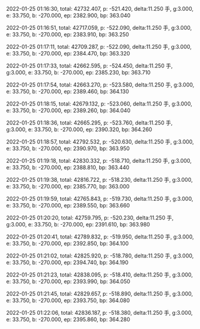2022-01-25 01:16:30, total: 42732.407, p: -521.420, delta:11.250 手, g:3.000, e: 33.750, b: -270.000, ep: 2382.900, bp: 363.040

2022-01-25 01:16:51, total: 42717.059, p: -522.090, delta:11.250 手, g:3.000, e: 33.750, b: -270.000, ep: 2383.910, bp: 363.250

2022-01-25 01:17:11, total: 42709.287, p: -522.090, delta:11.250 手, g:3.000, e: 33.750, b: -270.000, ep: 2384.470, bp: 363.320

2022-01-25 01:17:33, total: 42662.595, p: -524.450, delta:11.250 手, g:3.000, e: 33.750, b: -270.000, ep: 2385.230, bp: 363.710

2022-01-25 01:17:54, total: 42663.270, p: -523.580, delta:11.250 手, g:3.000, e: 33.750, b: -270.000, ep: 2389.460, bp: 364.130

2022-01-25 01:18:15, total: 42679.132, p: -523.060, delta:11.250 手, g:3.000, e: 33.750, b: -270.000, ep: 2389.260, bp: 364.040

2022-01-25 01:18:36, total: 42665.295, p: -523.760, delta:11.250 手, g:3.000, e: 33.750, b: -270.000, ep: 2390.320, bp: 364.260

2022-01-25 01:18:57, total: 42792.532, p: -520.630, delta:11.250 手, g:3.000, e: 33.750, b: -270.000, ep: 2390.970, bp: 363.950

2022-01-25 01:19:18, total: 42830.332, p: -518.710, delta:11.250 手, g:3.000, e: 33.750, b: -270.000, ep: 2388.810, bp: 363.440

2022-01-25 01:19:38, total: 42816.722, p: -518.230, delta:11.250 手, g:3.000, e: 33.750, b: -270.000, ep: 2385.770, bp: 363.000

2022-01-25 01:19:59, total: 42765.843, p: -519.730, delta:11.250 手, g:3.000, e: 33.750, b: -270.000, ep: 2389.550, bp: 363.660

2022-01-25 01:20:20, total: 42759.795, p: -520.230, delta:11.250 手, g:3.000, e: 33.750, b: -270.000, ep: 2391.610, bp: 363.980

2022-01-25 01:20:41, total: 42789.832, p: -519.950, delta:11.250 手, g:3.000, e: 33.750, b: -270.000, ep: 2392.850, bp: 364.100

2022-01-25 01:21:02, total: 42825.920, p: -518.780, delta:11.250 手, g:3.000, e: 33.750, b: -270.000, ep: 2394.740, bp: 364.190

2022-01-25 01:21:23, total: 42838.095, p: -518.410, delta:11.250 手, g:3.000, e: 33.750, b: -270.000, ep: 2393.990, bp: 364.050

2022-01-25 01:21:45, total: 42829.657, p: -518.890, delta:11.250 手, g:3.000, e: 33.750, b: -270.000, ep: 2393.750, bp: 364.080

2022-01-25 01:22:06, total: 42836.187, p: -518.380, delta:11.250 手, g:3.000, e: 33.750, b: -270.000, ep: 2395.860, bp: 364.280